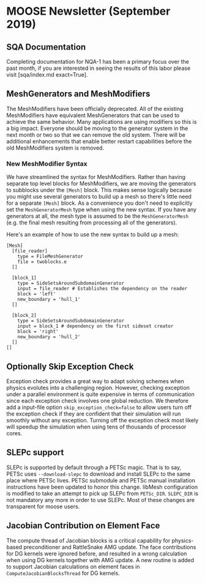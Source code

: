 # MOOSE Newsletter (September 2019)

## SQA Documentation

Completing documentation for NQA-1 has been a primary focus over the past month, if you are
interested in seeing the results of this labor please visit [sqa/index.md exact=True].

## MeshGenerators and MeshModifiers

The MeshModifiers have been officially deprecated. All of the existing MeshModifiers have equivalent
MeshGenerators that can be used to achieve the same behavior. Many applications are using modifiers so
this is a big impact. Everyone should be moving to the generator system in the next month or two so
that we can remove the old system. There will be additional enhancements that enable better restart
capabilities before the old MeshModifiers system is removed.

### New MeshModifier Syntax

We have streamlined the syntax for MeshModifiers. Rather than having separate top level blocks for
MeshModifiers, we are moving the generators to subblocks under the `[Mesh]` block. This makes sense
logically because you might use several generators to build up a mesh so there's little need for
a separate `[Mesh]` block. As a convenience you don't need to explicitly set the `MeshGeneratorMesh`
type when using the new syntax. If you have any generators at all, the mesh type is assumed to be
the `MeshGeneratorMesh` (e.g. the final mesh resulting from processing all of the generators).

Here's an example of how to use the new syntax to build up a mesh:

```
[Mesh]
  [file_reader]
    type = FileMeshGenerator
    file = twoblocks.e
  []

  [block_1]
    type = SideSetsAroundSubdomainGenerator
    input = file_reader # Establishes the dependency on the reader
    block = 'left'
    new_boundary = 'hull_1'
  []

  [block_2]
    type = SideSetsAroundSubdomainGenerator
    input = block_1 # dependency on the first sideset creator
    block = 'right'
    new_boundary = 'hull_2'
  []
[]
```

## Optionally Skip Exception Check

Exception check provides a great way to adapt solving schemes when physics evolutes into a challenging region.
However, checking exception under a parallel environment is quite expensive in terms of communication since each
exception check involves one global reduction. We therefore add a input-file option `skip_exception_check=false`
to allow users turn off the exception check if they are confident that their simulation will run smoothly
without any exception. Turning off the exception check most likely will speedup the simulation when using tens
of thousands of processor cores.

## SLEPc support

SLEPc is supported by default through a PETSc magic. That is to say, PETSc uses `--download-slepc` to download and
install SLEPc to the same place where PETSc lives. PETSc submodule and PETSc manual installation instructions have been
updated to honor this change. libMesh configuration is modified to take an attempt to pick up SLEPc from `PETSc_DIR`.
`SLEPC_DIR` is not mandatory any more in order to use SLEPc. Most of these changes are transparent for moose users.

## Jacobian Contribution on Element Face

The compute thread of Jacobian blocks is a critical capability for physics-based preconditioner and RattleSnake AMG update.
The face contributions for DG kernels were ignored before, and resulted in a wrong calculation when using DG kernels together
with AMG update. A new routine is added to support Jacobian calculations on element faces in `ComputeJacobianBlocksThread`
for DG kernels.
